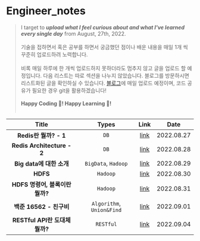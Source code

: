 # Engineer_notes

> I target to _**upload what I feel curious about and what I've learned every single day**_ from August, 27th, 2022. <br/><br/>
> 기술을 접하면서 혹은 공부를 하면서 궁금했던 점이나 배운 내용을 매일 1개 씩 꾸준히 업로드하려 노력합니다. <br/><br/>
> 비록 매일 하루에 한 개씩 업로드하지 못하더라도 멈추지 않고 글을 업로드 할 예정입니다.
> 다음 리스트는 따로 섹션을 나누지 않았습니다. 블로그를 방문하시면 리스트화된 글을 확인하실 수 있습니다. 
> [블로그](https://velog.io/@jungedlin)에 매일 업로드 예정이며, 코드 공유가 필요한 경우 git을 활용하겠습니다! <br/><br/>
> **Happy Coding 💙! Happy Learning 🎈!**<br/><br/>

| Title | Types | Link | Date | 
| :-----------: | :------------: | :------------: | :------------: |
| **Redis란 뭘까? - 1**  |   ```DB```   | [link](https://velog.io/@jungedlin/Redis란-뭘까-1) | 2022.08.27 | 
| **Redis Architecture - 2**  |    ```DB```    |  [link](https://velog.io/@jungedlin/Redis란-뭘까-2) | 2022.08.28 |
| **Big data에 대한 소개**  |    ```BigData```, ```Hadoop```   |  [link](https://velog.io/@jungedlin/Hadoop1) | 2022.08.29 |
| **HDFS** |   ```Hadoop```   |  [link](https://velog.io/@jungedlin/Hadoop2) | 2022.08.30 |
| **HDFS 명령어, 블록이란 뭘까?** |  ```Hadoop```   |  [link](https://velog.io/@jungedlin/Hadoo3) | 2022.08.31 |
| **백준 16562 - 친구비** |  ```Algorithm```, ```Union&Find```   |  [link](https://velog.io/@jungedlin/백준-16562-친구비) | 2022.09.01 |
| **RESTful API란 도대체 뭘까?** |  ```RESTful```   |  [link](https://velog.io/@jungedlin/Hadoop2) | 2022.09.04 |

